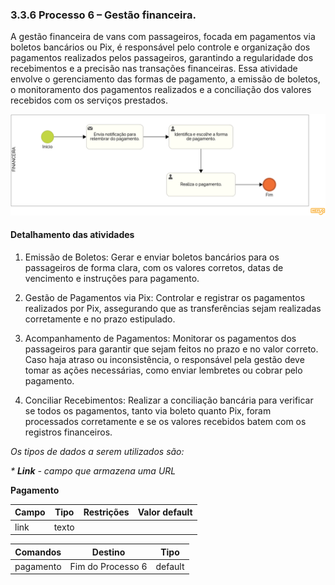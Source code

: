### 3.3.6 Processo 6 – Gestão financeira.

A gestão financeira de vans com passageiros, focada em pagamentos via boletos bancários ou Pix, é responsável pelo controle e organização dos pagamentos realizados pelos passageiros, garantindo a 
regularidade dos recebimentos e a precisão nas transações financeiras. Essa atividade envolve o gerenciamento das formas de pagamento, a emissão de boletos, o monitoramento dos pagamentos realizados e a 
conciliação dos valores recebidos com os serviços prestados.

![gestao-financeira](images/financeira.png)


#### Detalhamento das atividades
1. Emissão de Boletos: Gerar e enviar boletos bancários para os passageiros de forma clara, com os valores corretos, datas de vencimento e instruções para pagamento.

2. Gestão de Pagamentos via Pix: Controlar e registrar os pagamentos realizados por Pix, assegurando que as transferências sejam realizadas corretamente e no prazo estipulado.

3. Acompanhamento de Pagamentos: Monitorar os pagamentos dos passageiros para garantir que sejam feitos no prazo e no valor correto. Caso haja atraso ou inconsistência, o responsável pela gestão deve tomar as ações necessárias, como enviar lembretes ou cobrar pelo pagamento.

4. Conciliar Recebimentos: Realizar a conciliação bancária para verificar se todos os pagamentos, tanto via boleto quanto Pix, foram processados corretamente e se os valores recebidos batem com os registros financeiros.


_Os tipos de dados a serem utilizados são:_

_* **Link** - campo que armazena uma URL_


**Pagamento**

| **Campo**       | **Tipo**         | **Restrições** | **Valor default** |
| ---             | ---              | ---            | ---               |
| link            | texto            |                |                   |


| **Comandos**         |  **Destino**                   | **Tipo**          |
| ---                  | ---                            | ---               |
| pagamento            | Fim do Processo 6              | default           |


